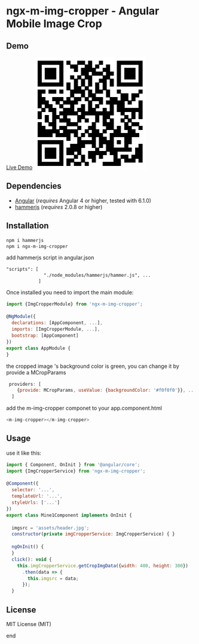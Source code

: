 # ngx-m-img-cropper - Angular Mobile Image Crop

## Demo
[Live Demo](https://lichangfeng.github.io/ngx-m-img-cropper/)
![avatar](src/assets/demo_qrcode.png)

## Dependencies
* [Angular](https://angular.io) (*requires* Angular 4 or higher, tested with 6.1.0)
* [hammerjs](http://hammerjs.github.io/) (*requires* 2.0.8 or higher)

## Installation

```shell
npm i hammerjs
npm i ngx-m-img-cropper
```

add hammerjs script in angular.json
```shell
"scripts": [
              "./node_modules/hammerjs/hammer.js", ...
            ]
```

Once installed you need to import the main module:
```js
import {ImgCropperModule} from 'ngx-m-img-cropper';

@NgModule({
  declarations: [AppComponent, ...],
  imports: [ImgCropperModule, ...],  
  bootstrap: [AppComponent]
})
export class AppModule {
}
```
the cropped image 's background color is green, you can change it by provide a MCropParams
```js
 providers: [
    {provide: MCropParams, useValue: {backgroundColor: '#f0f0f0'}}, ...
  ]
```

add the m-img-cropper componet to your app.component.html
```js
<m-img-cropper></m-img-cropper>
```

## Usage

use it like this:
```js
import { Component, OnInit } from '@angular/core';
import {ImgCropperService} from 'ngx-m-img-cropper';

@Component({
  selector: '...',
  templateUrl: '...',
  styleUrls: ['...']
})
export class Mine1Component implements OnInit {

  imgsrc = 'assets/header.jpg';
  constructor(private imgCropperService: ImgCropperService) { }

  ngOnInit() {
  }
  click(): void {
    this.imgCropperService.getCropImgData({width: 400, height: 300})
      .then(data => {
        this.imgsrc = data;
      });
  }
```


## License

MIT License (MIT)

end
